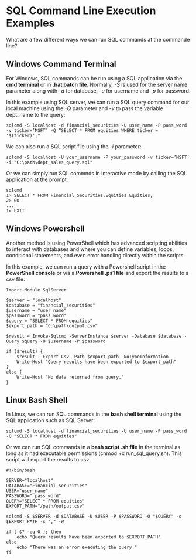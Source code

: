 # SQL Command Line Execution Examples

What are a few different ways we can run SQL commands at the commande line?

## **Windows Command Terminal** ##

For Windows, SQL commands can be run using a SQL application via the **cmd terminal** or in **.bat batch file**. Normally, *-S* is used for the server name parameter along with *-d* for database, *-u* for username and *-p* for password.

In this example using SQL server, we can run a SQL query command for our local machine using the *-Q* parameter and *-v* to pass the variable dept_name to the query:

    sqlcmd -S localhost -d financial_securities -U user_name -P pass_word -v ticker=’MSFT’ -Q “SELECT * FROM equities WHERE ticker = '$(ticker)';"

We can also run a SQL script file using the *-i* parameter:

    sqlcmd -S localhost -U your_username -P your_password -v ticker=’MSFT’ -i "C:\path\dept_sales_query.sql"

Or we can simply run SQL commnds in interactive mode by calling the SQL application at the prompt:

    sqlcmd
    1> SELECT * FROM Financial_Securities.Equities.Equities;
    2> GO
    ...
    1> EXIT

## **Windows Powershell** ##

Another method is using PowerShell which has advanced scripting abilities to interact with databases and where you can define variables, loops, conditional statements, and even error handling directly within the scripts.

In this example, we can run a query with a Powershell script in the **PowerShell console** or via a **Powershell .ps1 file** and export the results to a csv file:

    Import-Module SqlServer

    $server = "localhost" 
    $database = "financial_securities" 
    $username = "user_name"
    $password = "pass_word"
    $query = "SELECT * FROM equities"
    $export_path = “C:\path\output.csv”

    $result = Invoke-Sqlcmd -ServerInstance $server -Database $database -Query $query -U $username -P $password
    
    if ($result) { 
        $result | Export-Csv -Path $export_path -NoTypeInformation 
        Write-Host "Query results have been exported to $export_path"
    }
    else {
        Write-Host "No data returned from query."
    }

## **Linux Bash Shell** ##

In Linux, we can run SQL commands in the **bash shell terminal** using the SQL application such as SQL Server:

    sqlcmd -S localhost -d financial_securities -U user_name -P pass_word -Q "SELECT * FROM equities"

Or we can run SQL commands in a **bash script .sh file** in the terminal as long as it had executable permissions (chmod +x run_sql_query.sh). This script will export the results to csv:

    #!/bin/bash 
    
    SERVER="localhost" 
    DATABASE="Financial_Securities" 
    USER="user_name" 
    PASSWORD=" pass_word" 
    QUERY="SELECT * FROM equities" 
    EXPORT_PATH="/path/output.csv" 
    
    sqlcmd -S $SERVER -d $DATABASE -U $USER -P $PASSWORD -Q "$QUERY" -o $EXPORT_PATH -s "," -W 

    if [ $? -eq 0 ]; then 
        echo "Query results have been exported to $EXPORT_PATH" 
    else
        echo "There was an error executing the query." 
    fi



